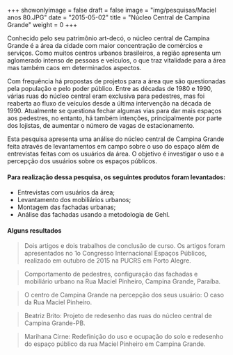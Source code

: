 +++
showonlyimage = false
draft = false
image = "img/pesquisas/Maciel anos 80.JPG"
date = "2015-05-02"
title = "Núcleo Central de Campina Grande"
weight = 0
+++

Conhecido pelo seu patrimônio art-decó, o núcleo central de Campina Grande é a área da cidade com maior concentração de comércios e serviços. Como muitos centros urbanos brasileiros, a região apresenta um aglomerado intenso de pessoas e veículos, o que traz vitalidade para a área mas também caos em determinados aspectos.
<!--more-->

Com frequência há propostas de projetos para a área que são questionadas pela população e pelo poder público. Entre as décadas de 1980 e 1990, várias ruas do núcleo central eram exclusiva para pedestres, mas foi reaberta ao fluxo de veículos desde a última intervenção na década de 1990. Atualmente se questiona fechar algumas vias para dar mais espaços aos pedestres, no entanto, há também intenções, principalmente por parte dos lojistas, de aumentar o número de vagas de estacionamento.

Esta pesquisa apresenta uma análise do núcleo central de Campina Grande feita através de levantamentos em campo sobre o uso do espaço além de entrevistas feitas com os usuários da área. O objetivo é investigar o uso e a percepção dos usuários sobre os espaços públicos.

#### Para realização dessa pesquisa, os seguintes produtos foram levantados:
* Entrevistas com usuários da área;
* Levantamento dos mobiliários urbanos;
* Montagem das fachadas urbanas;
* Análise das fachadas usando a metodologia de Gehl.



#### Alguns resultados
> Dois artigos e dois trabalhos de conclusão de curso. Os artigos foram apresentados no  1o Congresso Internacional Espaços Públicos, realizado em outubro de 2015 na PUCRS em Porto Alegre.

> Comportamento de pedestres, configuração das fachadas e mobiliário urbano na Rua Maciel Pinheiro, Campina Grande, Paraíba.

> O centro de Campina Grande na percepção dos seus usuário: O caso da Rua Maciel Pinheiro.

> Beatriz Brito: Projeto de redesenho das ruas do núcleo central de Campina Grande-PB.

> Marihana Cirne: Redefinição do uso e ocupação do solo e redesenho do espaço público da rua Maciel Pinheiro em Campina Grande.
